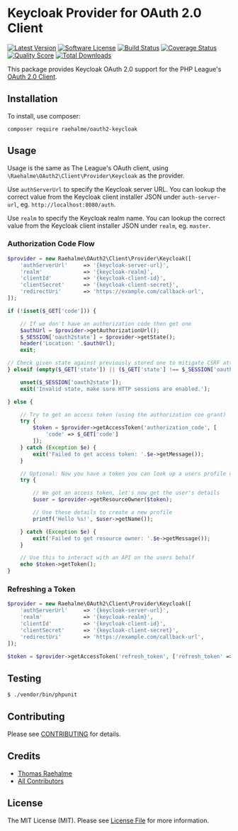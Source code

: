 # Keycloak Provider for OAuth 2.0 Client
[![Latest Version](https://img.shields.io/github/release/raehalme/oauth2-keycloak.svg?style=flat-square)](https://github.com/raehalme/oauth2-keycloak/releases)
[![Software License](https://img.shields.io/badge/license-MIT-brightgreen.svg?style=flat-square)](LICENSE.md)
[![Build Status](https://img.shields.io/travis/raehalme/oauth2-keycloak/master.svg?style=flat-square)](https://travis-ci.org/raehalme/oauth2-keycloak)
[![Coverage Status](https://img.shields.io/scrutinizer/coverage/g/raehalme/oauth2-keycloak.svg?style=flat-square)](https://scrutinizer-ci.com/g/raehalme/oauth2-keycloak/code-structure)
[![Quality Score](https://img.shields.io/scrutinizer/g/raehalme/oauth2-keycloak.svg?style=flat-square)](https://scrutinizer-ci.com/g/raehalme/oauth2-keycloak)
[![Total Downloads](https://img.shields.io/packagist/dt/raehalme/oauth2-keycloak.svg?style=flat-square)](https://packagist.org/packages/raehalme/oauth2-keycloak)

This package provides Keycloak OAuth 2.0 support for the PHP League's [OAuth 2.0 Client](https://github.com/thephpleague/oauth2-client).

## Installation

To install, use composer:

```
composer require raehalme/oauth2-keycloak
```

## Usage

Usage is the same as The League's OAuth client, using `\Raehalme\OAuth2\Client\Provider\Keycloak` as the provider.

Use `authServerUrl` to specify the Keycloak server URL. You can lookup the correct value from the Keycloak client installer JSON under `auth-server-url`, eg. `http://localhost:8080/auth`.

Use `realm` to specify the Keycloak realm name. You can lookup the correct value from the Keycloak client installer JSON under `realm`, eg. `master`.

### Authorization Code Flow

```php
$provider = new Raehalme\OAuth2\Client\Provider\Keycloak([
    'authServerUrl'     => '{keycloak-server-url}',
    'realm'             => '{keycloak-realm}',
    'clientId'          => '{keycloak-client-id}',
    'clientSecret'      => '{keycloak-client-secret}',
    'redirectUri'       => 'https://example.com/callback-url',
]);

if (!isset($_GET['code'])) {

    // If we don't have an authorization code then get one
    $authUrl = $provider->getAuthorizationUrl();
    $_SESSION['oauth2state'] = $provider->getState();
    header('Location: '.$authUrl);
    exit;

// Check given state against previously stored one to mitigate CSRF attack
} elseif (empty($_GET['state']) || ($_GET['state'] !== $_SESSION['oauth2state'])) {

    unset($_SESSION['oauth2state']);
    exit('Invalid state, make sure HTTP sessions are enabled.');

} else {

    // Try to get an access token (using the authorization coe grant)
    try {
        $token = $provider->getAccessToken('authorization_code', [
            'code' => $_GET['code']
        ]);
    } catch (Exception $e) {
        exit('Failed to get access token: '.$e->getMessage());
    }

    // Optional: Now you have a token you can look up a users profile data
    try {

        // We got an access token, let's now get the user's details
        $user = $provider->getResourceOwner($token);

        // Use these details to create a new profile
        printf('Hello %s!', $user->getName());

    } catch (Exception $e) {
        exit('Failed to get resource owner: '.$e->getMessage());
    }

    // Use this to interact with an API on the users behalf
    echo $token->getToken();
}
```

### Refreshing a Token

```php
$provider = new Raehalme\OAuth2\Client\Provider\Keycloak([
    'authServerUrl'     => '{keycloak-server-url}',
    'realm'             => '{keycloak-realm}',
    'clientId'          => '{keycloak-client-id}',
    'clientSecret'      => '{keycloak-client-secret}',
    'redirectUri'       => 'https://example.com/callback-url',
]);

$token = $provider->getAccessToken('refresh_token', ['refresh_token' => $token->getRefreshToken()]);
```

## Testing

``` bash
$ ./vendor/bin/phpunit
```

## Contributing

Please see [CONTRIBUTING](https://github.com/raehalme/oauth2-keycloak/blob/master/CONTRIBUTING.md) for details.


## Credits

- [Thomas Raehalme](https://github.com/raehalme)
- [All Contributors](https://github.com/raehalme/oauth2-keycloak/contributors)


## License

The MIT License (MIT). Please see [License File](https://github.com/raehalme/oauth2-keycloak/blob/master/LICENSE) for more information.
